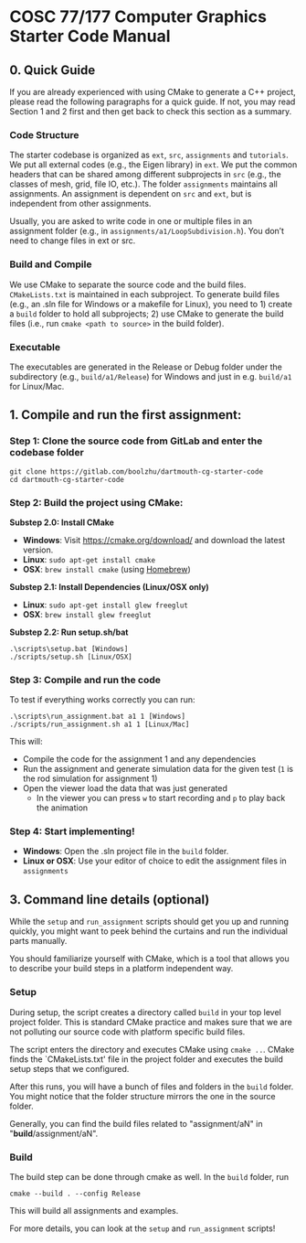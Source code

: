 # COSC 77/177 Computer Graphics Starter Code Manual

## 0. Quick Guide

If you are already experienced with using CMake to generate a C++ project, please read the following paragraphs for a quick guide. If not, you may read Section 1 and 2 first and then get back to check this section as a summary.

### Code Structure

The starter codebase is organized as `ext`, `src`, `assignments` and `tutorials`. We put all external codes (e.g., the Eigen library) in `ext`. We put the common headers that can be shared among different subprojects in `src` (e.g., the classes of mesh, grid, file IO, etc.). The folder `assignments` maintains all assignments. An assignment is dependent on `src` and `ext`, but is independent from other assignments.

Usually, you are asked to write code in one or multiple files in an assignment folder (e.g., in `assignments/a1/LoopSubdivision.h`). You don’t need to change files in ext or src.

### Build and Compile

We use CMake to separate the source code and the build files. `CMakeLists.txt` is maintained in each subproject. 
To generate build files (e.g., an .sln file for Windows or a makefile for Linux), you need to 1) create a `build` folder to hold all subprojects; 
2) use CMake to generate the build files (i.e., run `cmake <path to source>` in the build folder).

### Executable

The executables are generated in the Release or Debug folder under the subdirectory (e.g., `build/a1/Release`) for Windows and just in e.g. `build/a1` for Linux/Mac.


## 1. Compile and run the first assignment:

### Step 1: Clone the source code from GitLab and enter the codebase folder

    git clone https://gitlab.com/boolzhu/dartmouth-cg-starter-code
    cd dartmouth-cg-starter-code

### Step 2: Build the project using CMake:

**Substep 2.0: Install CMake**

- **Windows**: Visit https://cmake.org/download/ and download the latest version.
- **Linux**: `sudo apt-get install cmake`
- **OSX**: `brew install cmake` (using [Homebrew](https://brew.sh/))

**Substep 2.1: Install Dependencies (Linux/OSX only)**
- **Linux**: `sudo apt-get install glew freeglut`
- **OSX**: `brew install glew freeglut`

**Substep 2.2: Run setup.sh/bat**

    .\scripts\setup.bat [Windows]
    ./scripts/setup.sh [Linux/OSX]

### Step 3: Compile and run the code

To test if everything works correctly you can run:

    .\scripts\run_assignment.bat a1 1 [Windows]
    ./scripts/run_assignment.sh a1 1 [Linux/Mac]

This will:

- Compile the code for the assignment 1 and any dependencies
- Run the assignment and generate simulation data for the given test (`1` is the rod simulation for assignment 1)
- Open the viewer load the data that was just generated
	- In the viewer you can press `w` to start recording and `p` to play back the animation

### Step 4: Start implementing!

- **Windows**: Open the .sln project file in the `build` folder.
- **Linux or OSX**: Use your editor of choice to edit the assignment files in `assignments`

## 3. Command line details (optional) 

While the `setup` and `run_assignment` scripts should get you up and running quickly, you might want to peek behind the curtains and run the individual parts manually.

You should familiarize yourself with CMake, which is a tool that allows you to describe your build steps in a platform independent way.


### Setup

During setup, the script creates a directory called `build` in your top level project folder. 
This is standard CMake practice and makes sure that we are not polluting our source code with platform specific build files.

The script enters the directory and executes CMake using `cmake ..`. CMake finds the `CMakeLists.txt' file in the project folder and executes the build setup steps that we configured.

After this runs, you will have a bunch of files and folders in the `build` folder. You might notice that the folder structure mirrors the one in the source folder.

Generally, you can find the build files related to "assignment/aN" in "**build**/assignment/aN". 

### Build

The build step can be done through cmake as well. In the `build` folder, run 

    cmake --build . --config Release
    
This will build all assignments and examples.
    
For more details, you can look at the `setup` and `run_assignment` scripts!
